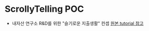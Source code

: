 # ScrollyTelling POC

* 내자산 연구소 R&D를 위한 "슬기로운 지출생활" 컨셉 [원본 tutorial 참고](https://towardsdatascience.com/how-i-created-an-interactive-scrolling-visualisation-with-d3-js-and-how-you-can-too-e116372e2c73)
